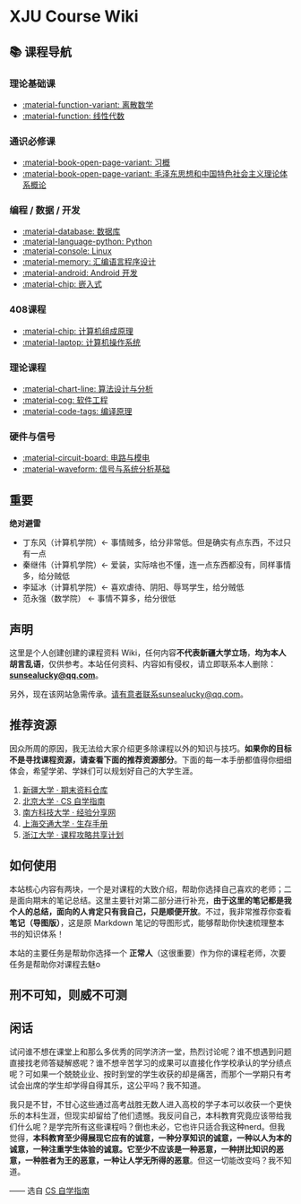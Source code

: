 # XJU Course Wiki
<div class="grid grid-cols-2 gap-6">

<!-- 左侧：课程卡片导航 -->
<div>

## 📚 课程导航

### 理论基础课
- [:material-function-variant: 离散数学](discrete-math/intro/main.md)
- [:material-function: 线性代数](linear-algebra/intro/main.md)

### 通识必修课
- [:material-book-open-page-variant: 习概](xi-mind/intro/main.md)
- [:material-book-open-page-variant: 毛泽东思想和中国特色社会主义理论体系概论](mao-mind/intro/main.md)

### 编程 / 数据 / 开发
- [:material-database: 数据库](database/intro/main.md)
- [:material-language-python: Python](python/intro/main.md)
- [:material-console: Linux](linux/intro/main.md)
- [:material-memory: 汇编语言程序设计](assembly-language/intro/main.md)
- [:material-android: Android 开发](android-dev/intro/main.md)
- [:material-chip: 嵌入式](emb-linux/intro/main.md)

### 408课程
- [:material-chip: 计算机组成原理](principles-of-computer-composition/intro/main.md)
- [:material-laptop: 计算机操作系统](computer-operating-system/intro/main.md)

### 理论课程
- [:material-chart-line: 算法设计与分析](algorithm/intro/main.md)
- [:material-cog: 软件工程](software-engineering/intro/main.md)
- [:material-code-tags: 编译原理](compile-theory/intro/main.md)

### 硬件与信号
- [:material-circuit-board: 电路与模电](circuits-analog-electronics/intro/main.md)
- [:material-waveform: 信号与系统分析基础](signal-analysis/intro/main.md)

</div>

<!-- 右侧：概述介绍 -->
<div>


## 重要

**绝对避雷**

- 丁东风（计算机学院）<- 事情贼多，给分非常低。但是确实有点东西，不过只有一点
- 秦继伟（计算机学院）<- 爱装，实际啥也不懂，连一点东西都没有，同样事情多，给分贼低
- 李延冰（计算机学院）<- 喜欢虐待、阴阳、辱骂学生，给分贼低
- 范永强（数学院） <- 事情不算多，给分很低

## 声明

这里是个人创建创建的课程资料 Wiki，任何内容**不代表新疆大学立场**，**均为本人胡言乱语**，仅供参考。本站任何资料、内容如有侵权，请立即联系本人删除：**sunsealucky@qq.com**。

另外，现在该网站急需传承。请有意者联系sunsealucky@qq.com。

## 推荐资源

因众所周的原因，我无法给大家介绍更多除课程以外的知识与技巧。**如果你的目标不是寻找课程资源，请查看下面的推荐资源部分**。下面的每一本手册都值得你细细体会，希望学弟、学妹们可以规划好自己的大学生涯。

1. [新疆大学 · 期末资料仓库](https://github.com/Indolent-Kawhi/XJU-Computing-Heart)
2. [北京大学 · CS 自学指南](https://csdiy.wiki/)
3. [南方科技大学 · 经验分享网](https://sustech-application.com/)
4. [上海交通大学 · 生存手册](https://survivesjtu.gitbook.io/survivesjtumanual)
5. [浙江大学 · 课程攻略共享计划](https://qsctech.github.io/zju-icicles/)

## 如何使用

本站核心内容有两块，一个是对课程的大致介绍，帮助你选择自己喜欢的老师；二是面向期末的笔记总结。这里主要针对第二部分进行补充，**由于这里的笔记都是我个人的总结，面向的人肯定只有我自己，只是顺便开放**。不过，我非常推荐你查看**笔记（导图版）**，这是原 Markdown 笔记的导图形式，能够帮助你快速梳理整本书的知识体系！

本站的主要任务是帮助你选择一个 **正常人**（这很重要）作为你的课程老师，次要任务是帮助你对课程去魅o

## 刑不可知，则威不可测

## 闲话

试问谁不想在课堂上和那么多优秀的同学济济一堂，热烈讨论呢？谁不想遇到问题直接找老师答疑解惑呢？谁不想辛苦学习的成果可以直接化作学校承认的学分绩点呢？可如果一个兢兢业业、按时到堂的学生收获的却是痛苦，而那个一学期只有考试会出席的学生却学得自得其乐，这公平吗？我不知道。

我只是不甘，不甘心这些通过高考战胜无数人进入高校的学子本可以收获一个更快乐的本科生涯，但现实却留给了他们遗憾。我反问自己，本科教育究竟应该带给我们什么呢？是学完所有这些课程吗？倒也未必，它也许只适合我这种nerd。但我觉得，**本科教育至少得展现它应有的诚意，一种分享知识的诚意，一种以人为本的诚意，一种注重学生体验的诚意。它至少不应该是一种恶意，一种拼比知识的恶意，一种胜者为王的恶意，一种让人学无所得的恶意**。但这一切能改变吗？我不知道。

—— 选自 [CS 自学指南](https://csdiy.wiki/%E5%90%8E%E8%AE%B0/)

<script src="https://giscus.app/client.js"
        data-repo="SunSeaLucky/xju-course-wiki"
        data-repo-id="R_kgDONf4gSg"
        data-category="Announcements"
        data-category-id="DIC_kwDONf4gSs4ClXwK"
        data-mapping="pathname"
        data-strict="0"
        data-reactions-enabled="1"
        data-emit-metadata="0"
        data-input-position="bottom"
        data-theme="light"
        data-lang="zh-CN"
        crossorigin="anonymous"
        async>
</script>

</div>

</div>

